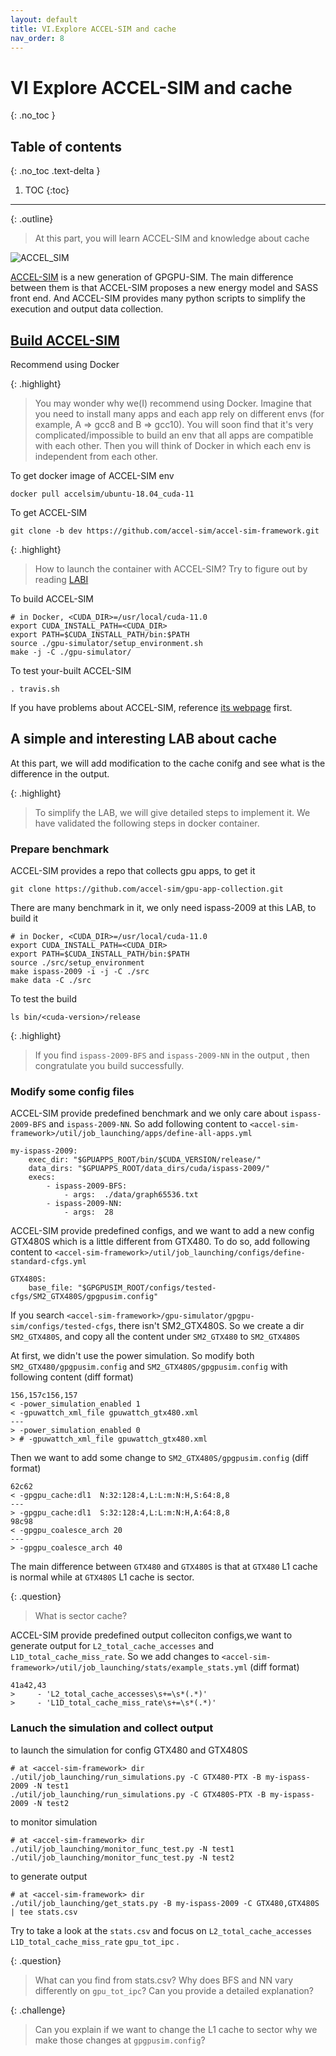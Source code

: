 ```yaml
---
layout: default
title: VI.Explore ACCEL-SIM and cache
nav_order: 8
---
```


# VI Explore ACCEL-SIM and cache
{: .no_toc }

## Table of contents
{: .no_toc .text-delta }

1. TOC
{:toc}
---

{: .outline}
> At this part, you will learn ACCEL-SIM and knowledge about cache

![ACCEL_SIM](../assets/images/accel-sim.svg)

[ACCEL-SIM](https://accel-sim.github.io/) is a new generation of GPGPU-SIM. The main difference between them is that ACCEL-SIM proposes a new energy model and SASS front end. And ACCEL-SIM provides many python scripts to simplify the execution and output data collection.

## [Build ACCEL-SIM](https://github.com/accel-sim/accel-sim-framework)

Recommend using Docker

{: .highlight}
> You may wonder why we(I) recommend using Docker. 
> Imagine that you need to install many apps and each app rely on different envs (for example, A => gcc8 and B => gcc10). 
> You will soon find that it's very complicated/impossible to build an env that all apps are compatible with each other.
> Then you will think of Docker in which each env is independent from each other.

To get docker image of ACCEL-SIM env
```
docker pull accelsim/ubuntu-18.04_cuda-11
```

To get ACCEL-SIM
```
git clone -b dev https://github.com/accel-sim/accel-sim-framework.git
```

{: .highlight}
> How to launch the container with ACCEL-SIM? Try to figure out by reading [LABI](LAB1.md)

To build ACCEL-SIM 
```
# in Docker, <CUDA_DIR>=/usr/local/cuda-11.0
export CUDA_INSTALL_PATH=<CUDA_DIR>
export PATH=$CUDA_INSTALL_PATH/bin:$PATH
source ./gpu-simulator/setup_environment.sh
make -j -C ./gpu-simulator/
```

To test your-built ACCEL-SIM 
```
. travis.sh
```

If you have problems about ACCEL-SIM, reference [its webpage](https://accel-sim.github.io/) first.

## A simple and interesting LAB about cache

At this part, we will add modification to the cache conifg and see what is the difference in the output.

{: .highlight}
> To simplify the LAB, we will give detailed steps to implement it.
> We have validated the following steps in docker container.

### Prepare benchmark

ACCEL-SIM provides a repo that collects gpu apps, to get it
```
git clone https://github.com/accel-sim/gpu-app-collection.git
```

There are many benchmark in it, we only need ispass-2009 at this LAB, to build it
```
# in Docker, <CUDA_DIR>=/usr/local/cuda-11.0
export CUDA_INSTALL_PATH=<CUDA_DIR>
export PATH=$CUDA_INSTALL_PATH/bin:$PATH
source ./src/setup_environment
make ispass-2009 -i -j -C ./src
make data -C ./src
```

To test the build
```
ls bin/<cuda-version>/release
```

{: .highlight}
> If you find `ispass-2009-BFS` and `ispass-2009-NN` in the output , then congratulate you build successfully.

### Modify some config files

ACCEL-SIM provide predefined benchmark and we only care about `ispass-2009-BFS` and `ispass-2009-NN`.
So add following content to `<accel-sim-framework>/util/job_launching/apps/define-all-apps.yml`
```
my-ispass-2009:
    exec_dir: "$GPUAPPS_ROOT/bin/$CUDA_VERSION/release/"
    data_dirs: "$GPUAPPS_ROOT/data_dirs/cuda/ispass-2009/"
    execs:
        - ispass-2009-BFS:
            - args:  ./data/graph65536.txt
        - ispass-2009-NN:
            - args:  28
```

ACCEL-SIM provide predefined configs, and we want to add a new config GTX480S which is a little different from GTX480.
To do so, add following content to `<accel-sim-framework>/util/job_launching/configs/define-standard-cfgs.yml`
```
GTX480S:
    base_file: "$GPGPUSIM_ROOT/configs/tested-cfgs/SM2_GTX480S/gpgpusim.config"
```

If you search `<accel-sim-framework>/gpu-simulator/gpgpu-sim/configs/tested-cfgs`, there isn't SM2_GTX480S.
So we create a dir `SM2_GTX480S`, and copy all the content under `SM2_GTX480` to `SM2_GTX480S`


At first, we didn't use the power simulation. So modify both `SM2_GTX480/gpgpusim.config` and `SM2_GTX480S/gpgpusim.config` with following content (diff format)
```
156,157c156,157
< -power_simulation_enabled 1
< -gpuwattch_xml_file gpuwattch_gtx480.xml
---
> -power_simulation_enabled 0
> # -gpuwattch_xml_file gpuwattch_gtx480.xml
```

Then we want to add some change to `SM2_GTX480S/gpgpusim.config` (diff format)
```
62c62
< -gpgpu_cache:dl1  N:32:128:4,L:L:m:N:H,S:64:8,8
---
> -gpgpu_cache:dl1  S:32:128:4,L:L:m:N:H,A:64:8,8
98c98
< -gpgpu_coalesce_arch 20
---
> -gpgpu_coalesce_arch 40
```

The main difference between `GTX480` and `GTX480S` is that at `GTX480` L1 cache is normal while 
at `GTX480S` L1 cache is sector.

{: .question}
> What is sector cache?

ACCEL-SIM provide predefined output colleciton configs,we want to generate output for 
`L2_total_cache_accesses` and `L1D_total_cache_miss_rate`.
So we add changes to `<accel-sim-framework>/util/job_launching/stats/example_stats.yml` (diff format)
```
41a42,43
>     - 'L2_total_cache_accesses\s+=\s*(.*)'
>     - 'L1D_total_cache_miss_rate\s+=\s*(.*)'
```

### Lanuch the simulation and collect output
  
to launch the simulation for config GTX480 and GTX480S
```
# at <accel-sim-framework> dir
./util/job_launching/run_simulations.py -C GTX480-PTX -B my-ispass-2009 -N test1
./util/job_launching/run_simulations.py -C GTX480S-PTX -B my-ispass-2009 -N test2
```

to monitor simulation
```
# at <accel-sim-framework> dir
./util/job_launching/monitor_func_test.py -N test1
./util/job_launching/monitor_func_test.py -N test2
```

to generate output 
```
# at <accel-sim-framework> dir
./util/job_launching/get_stats.py -B my-ispass-2009 -C GTX480,GTX480S | tee stats.csv
```

Try to take a look at the `stats.csv` and focus on `L2_total_cache_accesses` `L1D_total_cache_miss_rate` `gpu_tot_ipc` .

{: .question}
> What can you find from stats.csv?
> Why does BFS and NN vary differently on `gpu_tot_ipc`? Can you provide a detailed explanation?

{: .challenge}
> Can you explain if we want to change the L1 cache to sector why we make those changes at `gpgpusim.config`?

